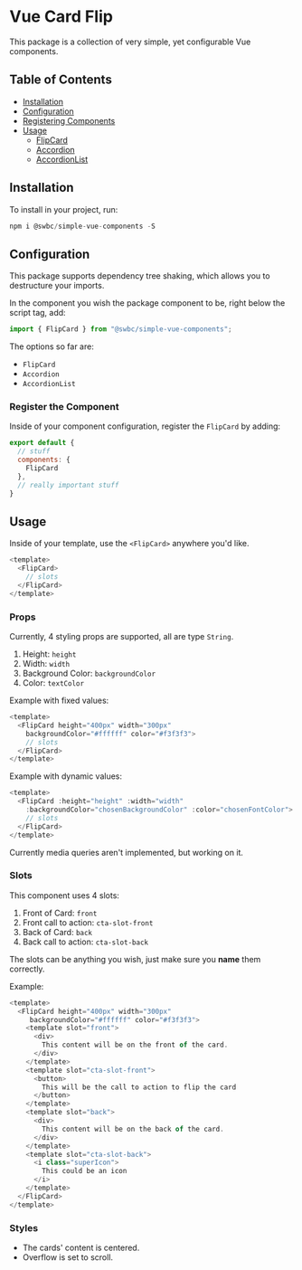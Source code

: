 # Vue Card Flip

This package is a collection of very simple, yet configurable Vue components.

## Table of Contents

- [Installation](#installation)
- [Configuration](#configuration)
- [Registering Components](#register-the-component)
- [Usage](#usage)
  - [FlipCard](#flipcard)
  - [Accordion](#accordion)
  - [AccordionList](#accordionlist)

## Installation

To install in your project, run:

```js
npm i @swbc/simple-vue-components -S
```

## Configuration

This package supports dependency tree shaking, which allows you to destructure your imports.

In the component you wish the package component to be, right below the script tag, add:

```js
import { FlipCard } from "@swbc/simple-vue-components";
```

The options so far are:

- `FlipCard`
- `Accordion`
- `AccordionList`

### Register the Component

Inside of your component configuration, register the `FlipCard` by adding:

```js
export default {
  // stuff
  components: {
    FlipCard
  },
  // really important stuff
}
```

## Usage

Inside of your template, use the `<FlipCard>` anywhere you'd like.

```js
<template>
  <FlipCard>
    // slots
  </FlipCard>
</template>
```

### Props

Currently, 4 styling props are supported, all are type `String`.

1. Height: `height`
2. Width: `width`
3. Background Color: `backgroundColor`
4. Color: `textColor`

Example with fixed values:

```js
<template>
  <FlipCard height="400px" width="300px"
    backgroundColor="#ffffff" color="#f3f3f3">
    // slots
  </FlipCard>
</template>
```

Example with dynamic values:

```js
<template>
  <FlipCard :height="height" :width="width"
    :backgroundColor="chosenBackgroundColor" :color="chosenFontColor">
    // slots
  </FlipCard>
</template>
```

Currently media queries aren't implemented, but working on it.

### Slots

This component uses 4 slots:

1. Front of Card: `front`
2. Front call to action: `cta-slot-front`
3. Back of Card: `back`
4. Back call to action: `cta-slot-back`

The slots can be anything you wish, just make sure you **name** them correctly.

Example:

```js
<template>
  <FlipCard height="400px" width="300px"
     backgroundColor="#ffffff" color="#f3f3f3">
    <template slot="front">
      <div>
        This content will be on the front of the card.
      </div>
    </template>
    <template slot="cta-slot-front">
      <button>
        This will be the call to action to flip the card
      </button>
    </template>
    <template slot="back">
      <div>
        This content will be on the back of the card.
      </div>
    </template>
    <template slot="cta-slot-back">
      <i class="superIcon">
        This could be an icon
      </i>
    </template>
  </FlipCard>
</template>
```

### Styles

- The cards' content is centered.
- Overflow is set to scroll.

